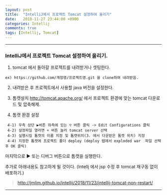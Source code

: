 ```yaml
---
layout: post
title:  "IntelliJ에서 프로젝트 Tomcat 설정하여 올리기"
date:   2018-11-27 23:44:00 +0900
categories: Intellij
comments: true
tags: [Intellij, Tomcat]
---
```


---
### IntelliJ에서 프로젝트 Tomcat 설정하여 올리기.

1. tomcat 에서 돌아갈 프로젝트를 내려받거나 셋팅한다.
  ```
  ex) https://github.com/계정명/프로젝트명.git 을 clone하여 내려받음.
 ```
2. 내려받은 후 프로젝트에서 사용할 java 버전을 설정한다.

3. 톰캣설치
  http://tomcat.apache.org/ 에서 프로젝트 환경에 맞는 tomcat 다운로드 및 압축해제.

4. 톰캣 환경 설정
```
 4-1) 우측 상단 ▶버튼 좌측에 있는 ▽ 버튼 클릭 -> Edit Configurations 클릭
 4-2) 설정파일 열리면 + 버튼 눌러 tomcat server 선택
 4-3) 실행시킬 톰캣의 이름 지정 및 톰캣위치(3. 에서 다운받은 톰캣 위치) 지정
 4-4) 지정한 톰캣에 프로젝트 폴더 deploy (deploy 탭에서 exploded war  파일 선택 후 OK 클릭)
```

마지막으로 ▶ 또는 디버그 버튼으로 톰캣을 실행한다.

추가로 아래내용도 참고하게 될 것이다. (Intellj 에서 jsp 수정 후 tomcat 재구동 없이 배포하기.)
>http://jmlim.github.io/intellij/2018/11/23/intellij-tomcat-non-restart/



[jekyll-docs]: https://jekyllrb.com/docs/home
[jekyll-gh]:   https://github.com/jekyll/jekyll
[jekyll-talk]: https://talk.jekyllrb.com/
---
